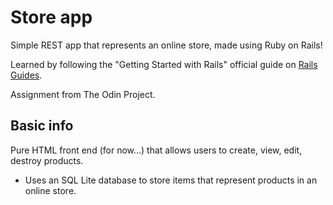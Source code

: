 # Store app

Simple REST app that represents an online store, made using Ruby on Rails!

Learned by following the "Getting Started with Rails" official guide on [Rails Guides](https://guides.rubyonrails.org/getting_started.html). 

Assignment from The Odin Project.

## Basic info
Pure HTML front end (for now...) that allows users to create, view, edit, destroy products.
- Uses an SQL Lite database to store items that represent products in an online store.